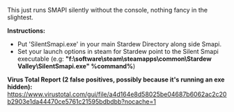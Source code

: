 This just runs SMAPI silently without the console, nothing fancy in the slightest. 

**Instructions:**

- Put 'SilentSmapi.exe' in your main Stardew Directory along side Smapi. 
- Set your launch options in steam for Stardew point to the Silent Smapi executable (e.g: **"f:\software\steam\steamapps\common\Stardew Valley\SilentSmapi.exe" %command%**)


**Virus Total Report (2 false positives, possibly because it's running an exe hidden):**
https://www.virustotal.com/gui/file/a4d164e8d58025be04687b6062ac2c20b2903e1da44470ce5761c21595bdbdbb?nocache=1
